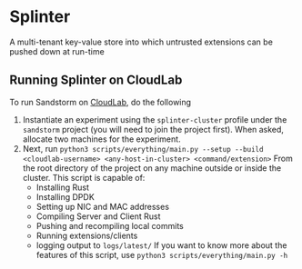 # Splinter
A multi-tenant key-value store into which untrusted extensions can be pushed
down at run-time

## Running Splinter on CloudLab
To run Sandstorm on [CloudLab](https://www.cloudlab.us/login.php), do the
following

1. Instantiate an experiment using the `splinter-cluster` profile under the
    `sandstorm` project (you will need to join the project first). When asked,
    allocate two machines for the experiment.
2. Next, run
    `python3 scripts/everything/main.py --setup --build <cloudlab-username> <any-host-in-cluster> <command/extension>`
    From the root directory of the project on any machine outside or inside the cluster.
    This script is capable of: 
      - Installing Rust
      - Installing DPDK
      - Setting up NIC and MAC addresses
      - Compiling Server and Client Rust
      - Pushing and recompiling local commits
      - Running extensions/clients
      - logging output to `logs/latest/`
    If you want to know more about the features of this script,
    use `python3 scripts/everything/main.py -h`